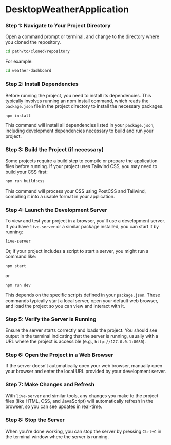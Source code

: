 # DesktopWeatherApplication


### Step 1: Navigate to Your Project Directory
Open a command prompt or terminal, and change to the directory where you cloned the repository.

```bash
cd path/to/cloned/repository
```

For example:

```bash
cd weather-dashboard
```

### Step 2: Install Dependencies
Before running the project, you need to install its dependencies. This typically involves running an npm install command, which reads the `package.json` file in the project directory to install the necessary packages.

```bash
npm install
```

This command will install all dependencies listed in your `package.json`, including development dependencies necessary to build and run your project.

### Step 3: Build the Project (if necessary)
Some projects require a build step to compile or prepare the application files before running. If your project uses Tailwind CSS, you may need to build your CSS first:

```bash
npm run build:css
```

This command will process your CSS using PostCSS and Tailwind, compiling it into a usable format in your application.

### Step 4: Launch the Development Server
To view and test your project in a browser, you'll use a development server. If you have `live-server` or a similar package installed, you can start it by running:

```bash
live-server
```

Or, if your project includes a script to start a server, you might run a command like:

```bash
npm start
```

or

```bash
npm run dev
```

This depends on the specific scripts defined in your `package.json`. These commands typically start a local server, open your default web browser, and load the project so you can view and interact with it.

### Step 5: Verify the Server is Running
Ensure the server starts correctly and loads the project. You should see output in the terminal indicating that the server is running, usually with a URL where the project is accessible (e.g., `http://127.0.0.1:8080`).

### Step 6: Open the Project in a Web Browser
If the server doesn’t automatically open your web browser, manually open your browser and enter the local URL provided by your development server.

### Step 7: Make Changes and Refresh
With `live-server` and similar tools, any changes you make to the project files (like HTML, CSS, and JavaScript) will automatically refresh in the browser, so you can see updates in real-time.

### Step 8: Stop the Server
When you're done working, you can stop the server by pressing `Ctrl+C` in the terminal window where the server is running.

